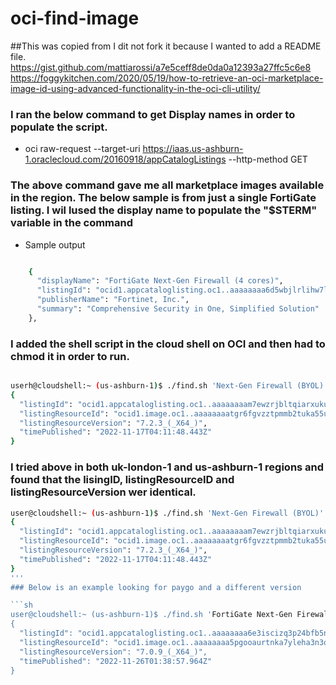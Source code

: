 # oci-find-image
##This was copied from  I dit not fork it because I wanted to add a README file.
    https://gist.github.com/mattiarossi/a7e5ceff8de0da0a12393a27ffc5c6e8
    https://foggykitchen.com/2020/05/19/how-to-retrieve-an-oci-marketplace-image-id-using-advanced-functionality-in-the-oci-cli-utility/
    
### I ran the below command to get Display names in order to populate the script.

* oci raw-request --target-uri https://iaas.us-ashburn-1.oraclecloud.com/20160918/appCatalogListings --http-method GET
 
### The above command gave me all marketplace images available in the region.  The below sample is from just a single FortiGate listing.  I wil lused the display name to populate the "$STERM" variable in the command
* Sample output

```sh

    {
      "displayName": "FortiGate Next-Gen Firewall (4 cores)",
      "listingId": "ocid1.appcataloglisting.oc1..aaaaaaaa6d5wbjlrlihw7l33nvdso74lv2s66snabevr33awotpgjownggiq",
      "publisherName": "Fortinet, Inc.",
      "summary": "Comprehensive Security in One, Simplified Solution"
    },

```

### I added the shell script in the cloud shell on OCI and then had to **chmod** it in order to run.

```sh

userh@cloudshell:~ (us-ashburn-1)$ ./find.sh 'Next-Gen Firewall (BYOL)' '7.2.3' 'us-ashburn-1'
{
  "listingId": "ocid1.appcataloglisting.oc1..aaaaaaaam7ewzrjbltqiarxukuk72v2lqkdtpqtwxqpszqqvrm7likfnpt5q",
  "listingResourceId": "ocid1.image.oc1..aaaaaaaatgr6fgvzztpmmb2tuka55uasrviedqfnksbbwscj3nvhhcxiglba",
  "listingResourceVersion": "7.2.3_(_X64_)",
  "timePublished": "2022-11-17T04:11:48.443Z"
}
```
### I tried above in both uk-london-1 and us-ashburn-1 regions and found that the lisingID, listingResourceID and listingResourceVersion wer identical.

```sh
user@cloudshell:~ (us-ashburn-1)$ ./find.sh 'Next-Gen Firewall (BYOL)' '7.2.3' 'uk-london-1'
{
  "listingId": "ocid1.appcataloglisting.oc1..aaaaaaaam7ewzrjbltqiarxukuk72v2lqkdtpqtwxqpszqqvrm7likfnpt5q",
  "listingResourceId": "ocid1.image.oc1..aaaaaaaatgr6fgvzztpmmb2tuka55uasrviedqfnksbbwscj3nvhhcxiglba",
  "listingResourceVersion": "7.2.3_(_X64_)",
  "timePublished": "2022-11-17T04:11:48.443Z"
}
'''
### Below is an example looking for paygo and a different version

```sh
user@cloudshell:~ (us-ashburn-1)$ ./find.sh 'FortiGate Next-Gen Firewall (8 cores)' '7.0.9' 'uk-london-1'
{
  "listingId": "ocid1.appcataloglisting.oc1..aaaaaaaa6e3iscizq3p24bfb5nr4wxsxzc3s6mzpekxgv7f2kse35akhg45q",
  "listingResourceId": "ocid1.image.oc1..aaaaaaaa5pgooaurtnka7yleha3n3q3cm2dk2sqzlyev4bzw6krh7gtwslia",
  "listingResourceVersion": "7.0.9_(_X64_)",
  "timePublished": "2022-11-26T01:38:57.964Z"
}

```
